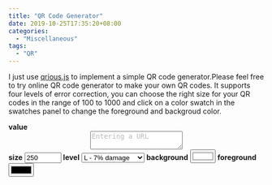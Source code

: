 ```yaml
---
title: "QR Code Generator"
date: 2019-10-25T17:35:20+08:00
categories:
  - "Miscellaneous"
tags:
  - "QR"
---
```


I just use [qrious.js](https://github.com/neocotic/qrious) to implement a simple QR code generator.Please feel free to try online QR code generator to make your own QR codes. It supports four levels of error correction, you can choose the right size for your QR codes in the range of 100 to 1000 and click on a color swatch in the swatches panel to change the foreground and backgroud color.
<!--more-->
<style>
    main section {
        min-width: 250px;
        max-width: 50%;
        height: 100%;
        text-align: center;
    }
    main img {
        box-shadow: 0 0 10px 5px #666;
    }
    main form {
        padding: 25px 0 50px 0;
        text-align: left;
    }
    main textarea {
        display: flex;
        justify-content: center;
        align-items: center;
        box-shadow: 0 0 2px 1px #666;
    }
    main form input,
    main form select {
        margin: 0 auto; 
        width: 100%;
    }
    main form input:invalid {
        outline: 2px solid #f00;
        color: #f00;
    }
</style>
<center><img id="qrious"></center>
<form autocomplete="off">
 <b>value</b>
   <center>
   <textarea type="text" name="value" spellcheck="false" class="form-control" value="Entering a URL"
    onblur="if(this.value==''){ this.value='Entering a URL'; this.style.color='#BBB';}"
    onfocus="if(this.value=='Entering a URL'){ this.value=''; this.style.color='#000';}"
    style="color:#BBB;">Entering a URL</textarea>
    </center>
    <b>size</b>
    <input type="number" name="size" placeholder="100" min="100" max="1000" value="250">
    <b>level</b>
    <select name="level">
        <option value="L">L - 7% damage</option>
        <option value="M">M - 15% damage</option>
        <option value="Q">Q - 25% damage</option>
        <option value="H">H - 30% damage</option>
    </select>
    <b>background</b>
    <input type="color" name="background" value="#ffffff">
    <b>foreground</b>
    <input type="color" name="foreground" value="#000000">
</form>

<script src="https://unpkg.com/qrious@2.3.0/dist/umd/qrious.js"></script>
<script>
    (function () {
        var $background = document.querySelector('main form [name="background"]')
        var $foreground = document.querySelector('main form [name="foreground"]')
        var $level = document.querySelector('main form [name="level"]')
        var $section = document.querySelector('main section')
        var $size = document.querySelector('main form [name="size"]')
        var $value = document.querySelector('main form [name="value"]')

        var qr = window.qr = new QRious({
            element: document.getElementById('qrious'),
            size: 250,
            value: 'QRious'
        })
        $background.addEventListener('change', function () {
            qr.background = $background.value || null
        })
        $foreground.addEventListener('change', function () {
            qr.foreground = $foreground.value || null
        })
        $level.addEventListener('change', function () {
            qr.level = $level.value
        })
        $size.addEventListener('change', function () {
            if (!$size.validity.valid) {
                return
            }
            qr.size = $size.value || null
            $section.style.minWidth = qr.size + 'px'
        })

        $value.addEventListener('input', function () {
            qr.value = $value.value
        })
    })()
</script>
